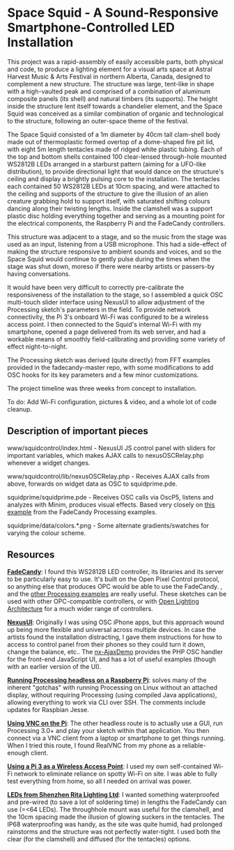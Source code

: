 # Space Squid - A Sound-Responsive Smartphone-Controlled LED Installation

This project was a rapid-assembly of easily accessible parts, both physical and code, to produce a lighting element for a visual arts space at Astral Harvest Music & Arts Festival in northern Alberta, Canada, designed to complement a new structure. The structure was large, tent-like in shape with a high-vaulted peak and comprised of a combination of aluminum composite panels (its shell) and natural timbers (its supports). The height inside the structure lent itself towards a chandelier element, and the Space Squid was conceived as a similar combination of organic and technological to the structure, following an outer-space theme of the festival.

The Space Squid consisted of a 1m diameter by 40cm tall clam-shell body made out of thermoplastic formed overtop of a dome-shaped fire pit lid, with eight 5m length tentacles made of ridged white plastic tubing. Each of the top and bottom shells contained 100 clear-lensed through-hole mounted WS2812B LEDs arranged in a starburst pattern (aiming for a UFO-like distribution), to provide directional light that would dance on the structure's ceiling and display a brightly pulsing core to the installation. The tentacles each contained 50 WS2812B LEDs at 10cm spacing, and were attached to the ceiling and supports of the structure to give the illusion of an alien creature grabbing hold to support itself, with saturated shifting colours dancing along their twisting lengths. Inside the clamshell was a support plastic disc holding everything together and serving as a mounting point for the electrical components, the Raspberry Pi and the FadeCandy controllers.

This structure was adjacent to a stage, and so the music from the stage was used as an input, listening from a USB microphone. This had a side-effect of making the structure responsive to ambient sounds and voices, and so the Space Squid would continue to gently pulse during the times when the stage was shut down, moreso if there were nearby artists or passers-by having conversations.

It would have been very difficult to correctly pre-calibrate the responsiveness of the installation to the stage, so I assembled a quick OSC multi-touch slider interface using NexusUI to allow adjustment of the Processing sketch's parameters in the field. To provide network connectivity, the Pi 3's onboard Wi-Fi was configured to be a wireless access point. I then connected to the Squid's internal Wi-Fi with my smartphone, opened a page delivered from its web server, and had a workable means of smoothly field-calibrating and providing some variety of effect night-to-night.

The Processing sketch was derived (quite directly) from FFT examples provided in the fadecandy-master repo, with some modifications to add OSC hooks for its key parameters and a few minor customizations.

The project timeline was three weeks from concept to installation.

To do: Add Wi-Fi configuration, pictures & video, and a whole lot of code cleanup.

## Description of important pieces

www/squidcontrol/index.html - NexusUI JS control panel with sliders for important variables, which makes AJAX calls to nexusOSCRelay.php whenever a widget changes.

www/squidcontrol/lib/nexusOSCRelay.php - Receives AJAX calls from above, forwards on widget data as OSC to squidprime.pde.

squidprime/squidprime.pde - Receives OSC calls via OscP5, listens and analyzes with Minim, produces visual effects. Based very closely on [this example](https://github.com/scanlime/fadecandy/tree/master/examples/processing/grid32x16z_particle_fft_input) from the FadeCandy Processing examples.

squidprime/data/colors.*.png - Some alternate gradients/swatches for varying the colour scheme.

## Resources

**[FadeCandy](https://github.com/scanlime/fadecandy)**: I found this WS2812B LED controller, its libraries and its server to be particularly easy to use. It's built on the Open Pixel Control protocol, so anything else that produces OPC would be able to use the FadeCandy. , and the [other Processing examples](https://github.com/scanlime/fadecandy/tree/master/examples/processing) are really useful. These sketches can be used with other OPC-compatible controllers, or with [Open Lighting Architecture](https://www.openlighting.org/ola/) for a much wider range of controllers.

**[NexusUI](https://github.com/lsu-emdm/nexusUI/)**: Originally I was using OSC iPhone apps, but this approach wound up being more flexible and universal across multiple devices. In case the artists found the installation distracting, I gave them instructions for how to access to control panel from their phones so they could turn it down, change the balance, etc.. The [nx-AjaxDemo](https://github.com/lsu-emdm/nx-AjaxDemo) provides the PHP OSC handler for the front-end JavaScript UI, and has a lot of useful examples (though with an earlier version of the UI).

**[Running Processing headless on a Raspberry Pi](https://nocduro.ca/2016/01/06/running-an-exported-processing-3-sketch-on-a-headless-raspberry-pi/)**: solves many of the inherent "gotchas" with running Processing on Linux without an attached display, without requiring Processing (using compiled Java applications), allowing everything to work via CLI over SSH. The comments include updates for Raspbian Jesse.

**[Using VNC on the Pi](https://www.realvnc.com/docs/raspberry-pi.html)**: The other headless route is to actually use a GUI, run Processing 3.0+ and play your sketch within that application. You then connect via a VNC client from a laptop or smartphone to get things running. When I tried this route, I found RealVNC from my phone as a reliable-enough client.

**[Using a Pi 3 as a Wireless Access Point](https://frillip.com/using-your-raspberry-pi-3-as-a-wifi-access-point-with-hostapd/)**: I used my own self-contained Wi-Fi network to eliminate reliance on spotty Wi-Fi on site. I was able to fully test everything from home, so all I needed on arrival was power.

**[LEDs from Shenzhen Rita Lighting Ltd](https://www.aliexpress.com/item/Addressable-DC5V-WS2812B-IP68-pixel-node-epoxy-resin-filled-50pcs-a-string-transparent-cover/32366638195.html)**: I wanted something waterproofed and pre-wired (to save a lot of soldering time) in lengths the FadeCandy can use (=<64 LEDs). The throughhole mount was useful for the clamshell, and the 10cm spacing made the illusion of glowing suckers in the tentacles. The IP68 waterproofing was handy, as the site was quite humid, had prolonged rainstorms and the structure was not perfectly water-tight. I used both the clear (for the clamshell) and diffused (for the tentacles) options.



